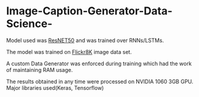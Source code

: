# Image-Caption-Generator-Data-Science-
Model used was [ResNET50](https://iq.opengenus.org/resnet50-architecture/) and was trained over RNNs/LSTMs. 

The model was trained on [Flickr8K](https://www.kaggle.com/shadabhussain/flickr8k) image data set. 

A custom Data Generator was enforced during training which had the work of maintaining RAM usage. 

The results obtained in any time were processed on NVIDIA 1060 3GB GPU. Major libraries used(Keras, Tensorflow)
